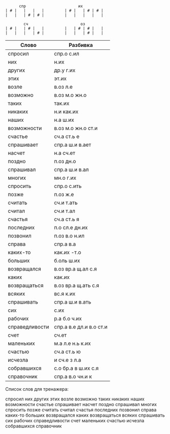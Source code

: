```

      спр                       их
| # |   |   |   |         | # |   | # | # |
|   |   | # | # |         |   |   |   |   |

        сч                       оз
| # |   | # |   |         |   | # | # |   |
|   |   |   | # |         |   |   | # |   |

```


| Слово | Разбивка |
| --- | --- |
| спросил | спр.о с.ил | 
| них | н.их | 
| других | др.у г.их | 
| этих | эт.их | 
| возле | в.оз л.е | 
| возможно | в.оз м.о жн.о | 
| таких | так.их | 
| никаких | н.и как.их | 
| наших | н.а ш.их | 
| возможности | в.оз м.о жн.о ст.и | 
| счастье | сч.а ст.ь е | 
| спрашивает | спр.а ш.и в.ает | 
| насчет | н.а сч.ет | 
| поздно | п.оз дн.о | 
| спрашивал | спр.а ш.и в.ал | 
| многих | мн.о г.их | 
| спросить | спр.о с.ить | 
| позже | п.оз ж.е | 
| считать | сч.и т.ать | 
| считал | сч.и т.ал | 
| счастья | сч.а ст.ь я | 
| последних | п.о сл.е дн.их | 
| позвонил | п.оз в.о н.ил | 
| справа | спр.а в.а | 
| каких-то | как.их -т.о | 
| больших | б.оль ш.их | 
| возвращался | в.оз вр.а щ.ал с.я | 
| каких | как.их | 
| возвращаться | в.оз вр.а щ.ать с.я | 
| всяких | вс.я к.их | 
| спрашивать | спр.а ш.и в.ать | 
| сих | с.их | 
| рабочих | р.а б.о ч.их | 
| справедливости | спр.а в.е дл.и в.о ст.и | 
| счет | сч.ет | 
| маленьких | м.а л.е н.ь к.их | 
| счастью | сч.а ст.ь ю | 
| исчезла | и сч.е з л.а | 
| собравшихся | с.о бр.а в ш.их с.я | 
| справочник | спр.а в.о чн.и к | 

Список слов для тренажера:

спросил них других этих возле возможно таких никаких наших возможности счастье спрашивает насчет поздно спрашивал многих спросить позже считать считал счастья последних позвонил справа каких-то больших возвращался каких возвращаться всяких спрашивать сих рабочих справедливости счет маленьких счастью исчезла собравшихся справочник
